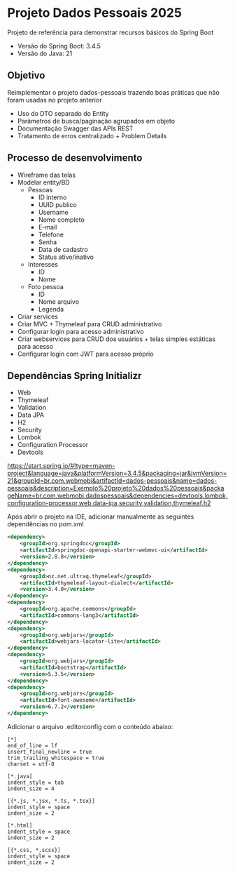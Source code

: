 # Projeto Dados Pessoais 2025

Projeto de referência para demonstrar recursos básicos do Spring Boot

* Versão do Spring Boot: 3.4.5
* Versão do Java: 21

## Objetivo

Reimplementar o projeto dados-pessoais trazendo boas práticas que não foram usadas no projeto anterior

* Uso do DTO separado do Entity
* Parâmetros de busca/paginação agrupados em objeto
* Documentação Swagger das APIs REST
* Tratamento de erros centralizado + Problem Details

## Processo de desenvolvimento

* Wireframe das telas
* Modelar entity/BD
    * Pessoas
        * ID interno
        * UUID publico
        * Username
        * Nome completo
        * E-mail
        * Telefone
        * Senha
        * Data de cadastro
        * Status ativo/inativo
    * Interesses
        * ID
        * Nome
    * Foto pessoa
        * ID
        * Nome arquivo
        * Legenda
* Criar services
* Criar MVC + Thymeleaf para CRUD administrativo
* Configurar login para acesso administrativo
* Criar webservices para CRUD dos usuários + telas simples estáticas para acesso
* Configurar login com JWT para acesso próprio

## Dependências Spring Initializr

* Web
* Thymeleaf
* Validation
* Data JPA
* H2
* Security
* Lombok
* Configuration Processor
* Devtools

https://start.spring.io/#!type=maven-project&language=java&platformVersion=3.4.5&packaging=jar&jvmVersion=21&groupId=br.com.webmobi&artifactId=dados-pessoais&name=dados-pessoais&description=Exemplo%20projeto%20dados%20pessoais&packageName=br.com.webmobi.dadospessoais&dependencies=devtools,lombok,configuration-processor,web,data-jpa,security,validation,thymeleaf,h2

Após abrir o projeto na IDE, adicionar manualmente as seguintes dependências no pom.xml

```xml
<dependency>
    <groupId>org.springdoc</groupId>
    <artifactId>springdoc-openapi-starter-webmvc-ui</artifactId>
    <version>2.8.8</version>
</dependency>
<dependency>
    <groupId>nz.net.ultraq.thymeleaf</groupId>
    <artifactId>thymeleaf-layout-dialect</artifactId>
    <version>3.4.0</version>
</dependency>
<dependency>
    <groupId>org.apache.commons</groupId>
    <artifactId>commons-lang3</artifactId>
</dependency>
<dependency>
    <groupId>org.webjars</groupId>
    <artifactId>webjars-locator-lite</artifactId>
</dependency>
<dependency>
    <groupId>org.webjars</groupId>
    <artifactId>bootstrap</artifactId>
    <version>5.3.5</version>
</dependency>
<dependency>
    <groupId>org.webjars</groupId>
    <artifactId>font-awesome</artifactId>
    <version>6.7.2</version>
</dependency>
```

Adicionar o arquivo .editorconfig com o conteúdo abaixo:
```
[*]
end_of_line = lf
insert_final_newline = true
trim_trailing_whitespace = true
charset = utf-8

[*.java]
indent_style = tab
indent_size = 4

[{*.js, *.jsx, *.ts, *.tsx}]
indent_style = space
indent_size = 2

[*.html]
indent_style = space
indent_size = 2

[{*.css, *.scss}]
indent_style = space
indent_size = 2
```
